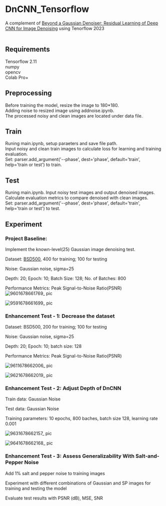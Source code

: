 <h1> DnCNN_Tensorflow</h1>
A complement of <a href="http://www4.comp.polyu.edu.hk/~cslzhang/paper/DnCNN.pdf" title="Download paper">Beyond a Gaussian Denoiser: Residual Learning of Deep CNN for Image Denoising</a> using Tenorflow 2023
 <br><br>
<h2>Requirements</h2>
Tensorflow 2.11<br>
numpy<br>
opencv<br>
Colab Pro+

<h2>Preprocessing</h2>
Before training the model, resize the image to 180*180.<br>
Adding noise to resized image using addnoise.ipynb. <br>
The processed noisy and clean images are located under data file.

<h2>Train</h2>
Runing main.ipynb, setup paraeters and save file path. <br>
Input noisy and clean train images to calculate loss for learning and training evaluation. <br>
Set: parser.add_argument('--phase', dest='phase', default='train', help='train or test') to train.

<h2>Test</h2>
Runing main.ipynb.
Input noisy test images and output denoised images.<br>
Calculate evaluation metrics to compare denoised with clean images.<br>
Set: parser.add_argument('--phase', dest='phase', default='train', help='train or test') to test.

<h2>Experiment</h2>
<h3>Project Baseline:</h3> Implement the known-level(25) Gaussian image denoising test. 

Dataset: <a href="https://www2.eecs.berkeley.edu/Research/Projects/CS/vision/bsds/" title="Download dataset">BSD500</a>, 400 for training; 100 for testing

Noise: Gaussian noise, sigma=25

Depth: 20; Epoch: 10; Batch Size: 128; No. of Batches: 800

Performance Metrics: Peak Signal-to-Noise Ratio(PSNR)
![9601678661769_ pic](https://user-images.githubusercontent.com/113215711/224578928-2de64358-9499-4dfd-a64f-c11e2397908a.jpg)

![9591678661699_ pic](https://user-images.githubusercontent.com/113215711/224578866-0e5c825d-0a5a-4af4-a3e5-811777b9ee00.jpg)

<h3>Enhancement Test - 1: Decrease the dataset</h3> 

Dataset: BSD500, 200 for training; 100 for testing

Noise: Gaussian noise, sigma=25

Depth: 20; Epoch: 10; batch size: 128

Performance Metrics: Peak Signal-to-Noise Ratio(PSNR)

![9611678662006_ pic](https://user-images.githubusercontent.com/113215711/224579137-d5ea8107-a054-4278-9341-65305efbc9b9.jpg)

![9621678662019_ pic](https://user-images.githubusercontent.com/113215711/224579157-63bc2b40-e8ee-4551-bcab-3e28454c6b41.jpg)

<h3>Enhancement Test - 2: Adjust Depth of DnCNN</h3>

Train data: Gaussian Noise

Test data: Gaussian Noise

Training parameters: 10 epochs, 800 baches, batch size 128,  learning rate 0.001

![9631678662157_ pic](https://user-images.githubusercontent.com/113215711/224579278-a07a60a5-da1c-4d94-89ba-2a35a51796ec.jpg)

![9641678662168_ pic](https://user-images.githubusercontent.com/113215711/224579294-a1f26617-a55e-44dd-a01d-3f6402939751.jpg)

<h3>Enhancement Test - 3: Assess Generalizability With Salt-and-Pepper Noise</h3> 

Add 1% salt and pepper noise to training images 

Experiment with different combinations of Gaussian and SP images for training and testing the model

Evaluate test results with PSNR (dB), MSE, SNR







